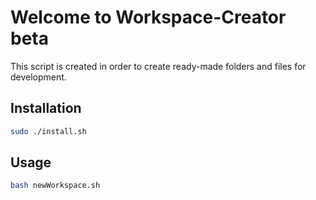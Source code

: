# Welcome to Workspace-Creator beta

This script is created in order to create ready-made folders and files for development.



## Installation

```bash
sudo ./install.sh
```



## Usage

```bash
bash newWorkspace.sh
```


